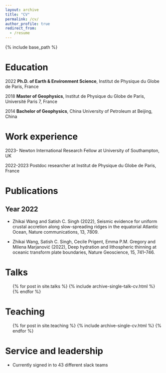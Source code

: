 ```yaml
---
layout: archive
title: "CV"
permalink: /cv/
author_profile: true
redirect_from:
  - /resume
---
```


{% include base_path %}

Education
======
2022   **Ph.D. of Earth & Environment Science**, Institut de Physique du Globe de Paris, France

2018   **Master of Geophysics**, Institut de Physique du Globe de Paris, Université Paris 7, France

2014   **Bachelor of Geophysics**, China University of Petroleum at Beijing, China


Work experience
======
2023-      Newton International Research Fellow at University of Southampton, UK

2022-2023  Postdoc researcher at Institut de Physique du Globe de Paris, France


Publications
======
Year 2022
------
* Zhikai Wang and Satish C. Singh (2022), Seismic evidence for uniform crustal accretion along slow-spreading ridges in the equatorial Atlantic Ocean, Nature communications, 13, 7809.

* Zhikai Wang, Satish C. Singh, Cecile Prigent, Emma P.M. Gregory and Milena Marjanović (2022), Deep hydration and lithospheric thinning at oceanic transform plate boundaries, Nature Geoscience, 15, 741–746.


Talks
======
  <ul>{% for post in site.talks %}
    {% include archive-single-talk-cv.html %}
  {% endfor %}</ul>
  
Teaching
======
  <ul>{% for post in site.teaching %}
    {% include archive-single-cv.html %}
  {% endfor %}</ul>
  
Service and leadership
======
* Currently signed in to 43 different slack teams
